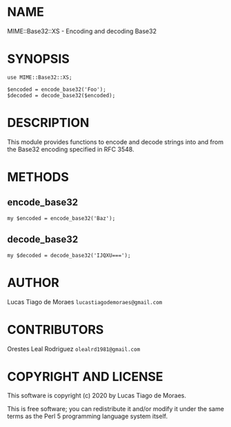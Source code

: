 # NAME

MIME::Base32::XS - Encoding and decoding Base32

# SYNOPSIS

    use MIME::Base32::XS;
     
    $encoded = encode_base32('Foo');
    $decoded = decode_base32($encoded);
    
# DESCRIPTION

This module provides functions to encode and decode strings into and from the Base32 encoding specified in RFC 3548.

# METHODS

## encode_base32

    my $encoded = encode_base32('Baz');

## decode_base32

    my $decoded = decode_base32('IJQXU===');

# AUTHOR

Lucas Tiago de Moraes `lucastiagodemoraes@gmail.com`

# CONTRIBUTORS

Orestes Leal Rodriguez `olealrd1981@gmail.com`

# COPYRIGHT AND LICENSE

This software is copyright (c) 2020 by Lucas Tiago de Moraes.

This is free software; you can redistribute it and/or modify it under the same terms as the Perl 5 programming language system itself.
